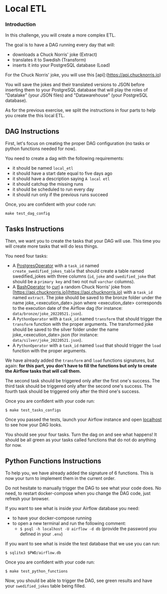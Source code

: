 # Local ETL

### Introduction

In this challenge, you will create a more complex ETL.

The goal is to have a DAG running every day that will:
- downloads a Chuck Norris' joke (Extract)
- translates it to Swedish (Transform)
- inserts it into your PostgreSQL database (Load)

For the Chuck Norris' joke, you will use this [api]:(https://api.chucknorris.io)

You will save the jokes and their translated versions to JSON before inserting them to your PostgreSQL database that will play the roles of "Datalake" (your JSON files) and "Datawarehouse" (your PostgreSQL database).

As for the previous exercise, we split the instructions in four parts to help you create the this local ETL.

## DAG Instructions

First, let's focus on creating the proper DAG configuration (no tasks or python functions needed for now).

You need to create a dag with the following requirements:
- it should be named `local_etl`
- it should have a start date equal to five days ago
- it should have a description saying `A local etl`
- it should catchup the missing runs
- it should be scheduled to run every day
- it should run only if the previous runs succeed

Once, you are confident with your code run:
```
make test_dag_config
```

## Tasks Instructions

Then, we want you to create the tasks that your DAG will use. This time you will create more tasks that will do less things.

You need four tasks:

- A [PostgresOperator](https://airflow.apache.org/docs/apache-airflow-providers-postgres/stable/_api/airflow/providers/postgres/operators/postgres/index.html#module-airflow.providers.postgres.operators.postgres) with a `task_id` named `create_swedified_jokes_table` that should create a table named swedified_jokes with three columns (`id`, `joke` and `swedified_joke` that should be a `primary key` and two not null `varchar` columns).
- A [BashOperator](https://airflow.apache.org/docs/apache-airflow/stable/howto/operator/bash.html) to [curl](https://en.wikipedia.org/wiki/CURL) a random Chuck Norris' joke from [https://api.chucknorris.io](https://api.chucknorris.io) with a `task_id` named `extract`. The joke should be saved to the bronze folder under the name joke_<execution_date>.json where <execution_date> corresponds to the execution date of the Airflow dag (for instance: `data/bronze/joke_20220521.json`).
- A `PythonOperator` with a `task_id` named `transform` that should trigger the `transform` function with the proper arguments. The transformed joke should be saved to the silver folder under the name joke_<execution_date>.json (for instance: `data/silver/joke_20220521.json`).
- A `PythonOperator` with a `task_id` named `load` that should trigger the `load` function with the proper arguments.


We have already added the `transform` and `load` functions signatures, but again: **for this part, you don't have to fill the functions but only to create the Airflow tasks that will call them.**

The second task should be triggered only after the first one's success.
The third task should be triggered only after the second one's success.
The fourth task should be triggered only after the third one's success.

Once you are confident with your code run:
```
$ make test_tasks_configs
```

Once you passed the tests, launch your Airflow instance and open [localhost](http://localhost:8080/home) to see how your DAG looks.

You should see your four tasks. Turn the dag on and see what happens! It should be all green as your tasks called functions that do not do anything for now.

## Python Functions Instructions

To help you, we have already added the signature of 6 functions. This is now your turn to implement them in the current order.

Do not hesitate to manually trigger the DAG to see what your code does.
No need, to restart docker-compose when you change the DAG code, just refresh your browser.

If you want to see what is inside your Airflow database you need:
- to have your docker-compose running
- to open a new terminal and run the following comment:
  - `$ psql -h localhost -U airflow -d db` (provide the password you defined in your `.env`)


If you want to see what is inside the test database that we use you can run:
```
$ sqlite3 $PWD/airflow.db
```

Once you are confident with your code run:
```
$ make test_python_functions
```

Now, you should be able to trigger the DAG, see green results and have your `swedified_jokes` table being filled.
